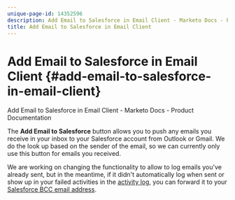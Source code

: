 ```yaml
---
unique-page-id: 14352596
description: Add Email to Salesforce in Email Client - Marketo Docs - Product Documentation
title: Add Email to Salesforce in Email Client
---
```


# Add Email to Salesforce in Email Client {#add-email-to-salesforce-in-email-client}

Add Email to Salesforce in Email Client - Marketo Docs - Product Documentation

The **Add Email to Salesforce** button allows you to push any emails you receive in your inbox to your Salesforce account from Outlook or Gmail. We do the look up based on the sender of the email, so we can currently only use this button for emails you received.

We are working on changing the functionality to allow to log emails you've already sent, but in the meantime, if it didn't automatically log when sent or show up in your failed activities in the [activity log](http://toutapp.com/next#settings/crm/salesforce/activity), you can forward it to your [Salesforce BCC email address](http://docs.marketo.com/x/soLS).
